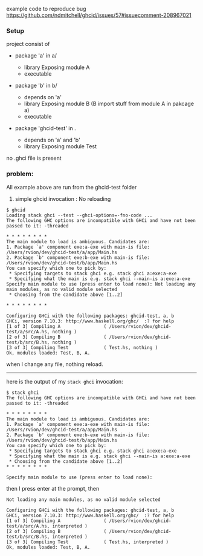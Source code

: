 example code to reproduce bug https://github.com/ndmitchell/ghcid/issues/57#issuecomment-208967021

###  Setup

project consist of

  - package 'a' in a/
    - library Exposing module A
    - executable

  - package 'b' in b/
    - depends on 'a'
    - library Exposing module B (B import stuff from module A in pakcage a)
    - executable

  - package 'ghcid-test' in .
    - depends on 'a' and 'b'
    - library Exposing module Test

no .ghci file is present

### problem:

All example above are run from the ghcid-test folder

1. simple ghcid invocation : No reloading

```shell
$ ghcid
Loading stack ghci --test --ghci-options=-fno-code ...
The following GHC options are incompatible with GHCi and have not been passed to it: -threaded

* * * * * * * *
The main module to load is ambiguous. Candidates are:
1. Package `a' component exe:a-exe with main-is file: /Users/rvion/dev/ghcid-test/a/app/Main.hs
2. Package `b' component exe:b-exe with main-is file: /Users/rvion/dev/ghcid-test/b/app/Main.hs
You can specify which one to pick by:
 * Specifying targets to stack ghci e.g. stack ghci a:exe:a-exe
 * Specifying what the main is e.g. stack ghci --main-is a:exe:a-exe
Specify main module to use (press enter to load none): Not loading any main modules, as no valid module selected
 * Choosing from the candidate above [1..2]

* * * * * * * *

Configuring GHCi with the following packages: ghcid-test, a, b
GHCi, version 7.10.3: http://www.haskell.org/ghc/  :? for help
[1 of 3] Compiling A                ( /Users/rvion/dev/ghcid-test/a/src/A.hs, nothing )
[2 of 3] Compiling B                ( /Users/rvion/dev/ghcid-test/b/src/B.hs, nothing )
[3 of 3] Compiling Test             ( Test.hs, nothing )
Ok, modules loaded: Test, B, A.
```

when I change any file, nothing reload.


-----------------

here is the output of my `stack ghci` invocation:

```shell
$ stack ghci
The following GHC options are incompatible with GHCi and have not been passed to it: -threaded

* * * * * * * *
The main module to load is ambiguous. Candidates are:
1. Package `a' component exe:a-exe with main-is file: /Users/rvion/dev/ghcid-test/a/app/Main.hs
2. Package `b' component exe:b-exe with main-is file: /Users/rvion/dev/ghcid-test/b/app/Main.hs
You can specify which one to pick by:
 * Specifying targets to stack ghci e.g. stack ghci a:exe:a-exe
 * Specifying what the main is e.g. stack ghci --main-is a:exe:a-exe
 * Choosing from the candidate above [1..2]
* * * * * * * *

Specify main module to use (press enter to load none):
```

then I press enter at the prompt, then

```shell
Not loading any main modules, as no valid module selected

Configuring GHCi with the following packages: ghcid-test, a, b
GHCi, version 7.10.3: http://www.haskell.org/ghc/  :? for help
[1 of 3] Compiling A                ( /Users/rvion/dev/ghcid-test/a/src/A.hs, interpreted )
[2 of 3] Compiling B                ( /Users/rvion/dev/ghcid-test/b/src/B.hs, interpreted )
[3 of 3] Compiling Test             ( Test.hs, interpreted )
Ok, modules loaded: Test, B, A.
```
